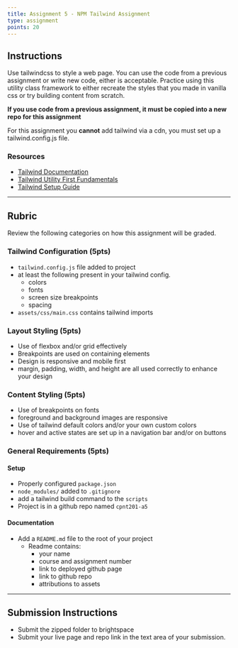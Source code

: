 ```yaml
---
title: Assignment 5 - NPM Tailwind Assignment
type: assignment
points: 20
---
```


## Instructions

Use tailwindcss to style a web page. You can use the code from a previous assignment or write new code, either is acceptable. Practice using this utility class framework to either recreate the styles that you made in vanilla css or try building content from scratch.

**If you use code from a previous assignment, it must be copied into a new repo for this assignment**

For this assignment you **cannot** add tailwind via a cdn, you must set up a tailwind.config.js file.

### Resources

- [Tailwind Documentation](https://tailwindcss.com/)
- [Tailwind Utility First Fundamentals](https://tailwindcss.com/docs/utility-first)
- [Tailwind Setup Guide](https://tailwindcss.com/docs/installation)

---

## Rubric

Review the following categories on how this assignment will be graded.

### Tailwind Configuration (5pts)

- `tailwind.config.js` file added to project
- at least the following present in your tailwind config.
  - colors
  - fonts
  - screen size breakpoints
  - spacing
- `assets/css/main.css` contains tailwind imports

### Layout Styling (5pts)

- Use of flexbox and/or grid effectively
- Breakpoints are used on containing elements
- Design is responsive and mobile first
- margin, padding, width, and height are all used correctly to enhance your design

### Content Styling (5pts)

- Use of breakpoints on fonts
- foreground and background images are responsive
- Use of tailwind default colors and/or your own custom colors
- hover and active states are set up in a navigation bar and/or on buttons

### General Requirements (5pts)

#### Setup

- Properly configured `package.json`
- `node_modules/` added to `.gitignore`
- add a tailwind build command to the `scripts`
- Project is in a github repo named `cpnt201-a5`

#### Documentation

- Add a `README.md` file to the root of your project
  - Readme contains:
    - your name
    - course and assignment number
    - link to deployed github page
    - link to github repo
    - attributions to assets

---

## Submission Instructions

- Submit the zipped folder to brightspace
- Submit your live page and repo link in the text area of your submission.
